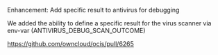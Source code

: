 Enhancement: Add specific result to antivirus for debugging

We added the ability to define a specific result for the virus scanner via env-var (ANTIVIRUS_DEBUG_SCAN_OUTCOME)

https://github.com/owncloud/ocis/pull/6265